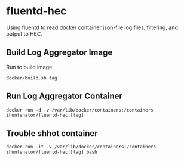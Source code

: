 # fluentd-hec

Using fluentd to read docker container json-file log files, filtering, and output to HEC.

## Build Log Aggregator Image

Run to build image:
```
docker/build.sh tag
```

## Run Log Aggregator Container

```
docker run -d -v /var/lib/docker/containers:/containers ihuntenator/fluentd-hec:[tag]
```


## Trouble shhot container

```
docker run -it -v /var/lib/docker/containers:/containers ihuntenator/fluentd-hec:[tag] bash
```
